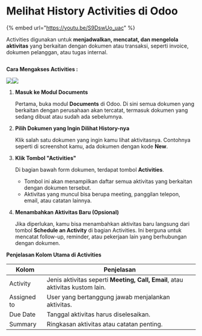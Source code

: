 # Melihat History Activities di Odoo

{% embed url="https://youtu.be/S9DswUo_uac" %}

Activities digunakan untuk **menjadwalkan, mencatat, dan mengelola aktivitas** yang berkaitan dengan dokumen atau transaksi, seperti invoice, dokumen pelanggan, atau tugas internal.

<figure><img src="https://document-management-system-1.gitbook.io/document-management-system/~gitbook/image?url=https%3A%2F%2F1011768869-files.gitbook.io%2F%7E%2Ffiles%2Fv0%2Fb%2Fgitbook-x-prod.appspot.com%2Fo%2Fspaces%252FLEturytqtHGPsYdglHaB%252Fuploads%252FpTCj2lfhDtZxKQw43KJK%252Fimage.png%3Falt%3Dmedia%26token%3D0dd386f4-9dbd-41bc-a97f-e4530930767f&#x26;width=768&#x26;dpr=4&#x26;quality=100&#x26;sign=498c91e9&#x26;sv=2" alt=""><figcaption></figcaption></figure>

**Cara Mengakses Activities :**

![](https://document-management-system-1.gitbook.io/document-management-system/~gitbook/image?url=https%3A%2F%2F1011768869-files.gitbook.io%2F%7E%2Ffiles%2Fv0%2Fb%2Fgitbook-x-prod.appspot.com%2Fo%2Fspaces%252FLEturytqtHGPsYdglHaB%252Fuploads%252FvNrI8dR0clV40LVO4MT1%252FDesain%2520tanpa%2520judul%2520%2826%29.png%3Falt%3Dmedia%26token%3D72e5d4f8-ca8f-4fd2-8c37-6c6435f6e6ed\&width=768\&dpr=4\&quality=100\&sign=9547a037\&sv=2)![](https://document-management-system-1.gitbook.io/document-management-system/~gitbook/image?url=https%3A%2F%2F1011768869-files.gitbook.io%2F%7E%2Ffiles%2Fv0%2Fb%2Fgitbook-x-prod.appspot.com%2Fo%2Fspaces%252FLEturytqtHGPsYdglHaB%252Fuploads%252FI1IjE9Baf1oKGxWiD3HP%252FDesain%2520tanpa%2520judul%2520%2827%29.png%3Falt%3Dmedia%26token%3Dc021db33-66ad-494d-9e96-82295d7b6fff\&width=768\&dpr=4\&quality=100\&sign=d3788929\&sv=2)

1.  **Masuk ke Modul Documents**

    Pertama, buka modul **Documents** di Odoo. Di sini semua dokumen yang berkaitan dengan perusahaan akan tercatat, termasuk dokumen yang sedang dibuat atau sudah ada sebelumnya.
2.  **Pilih Dokumen yang Ingin Dilihat History-nya**

    Klik salah satu dokumen yang ingin kamu lihat aktivitasnya. Contohnya seperti di screenshot kamu, ada dokumen dengan kode **New**.
3.  **Klik Tombol "Activities"**

    Di bagian bawah form dokumen, terdapat tombol **Activities**.

    * Tombol ini akan menampilkan daftar semua aktivitas yang berkaitan dengan dokumen tersebut.
    * Aktivitas yang muncul bisa berupa meeting, panggilan telepon, email, atau catatan lainnya.
4.  **Menambahkan Aktivitas Baru (Opsional)**

    Jika diperlukan, kamu bisa menambahkan aktivitas baru langsung dari tombol **Schedule an Activity** di bagian Activities. Ini berguna untuk mencatat follow-up, reminder, atau pekerjaan lain yang berhubungan dengan dokumen.

**Penjelasan Kolom Utama di Activities**

| **Kolom**   | **Penjelasan**                                                                |
| ----------- | ----------------------------------------------------------------------------- |
| Activity    | Jenis aktivitas seperti **Meeting, Call, Email**, atau aktivitas kustom lain. |
| Assigned to | User yang bertanggung jawab menjalankan aktivitas.                            |
| Due Date    | Tanggal aktivitas harus diselesaikan.                                         |
| Summary     | Ringkasan aktivitas atau catatan penting.                                     |
